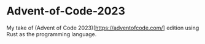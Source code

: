 # Advent-of-Code-2023
My take of (Advent of Code 2023)[https://adventofcode.com/] edition using Rust as the programming language.

